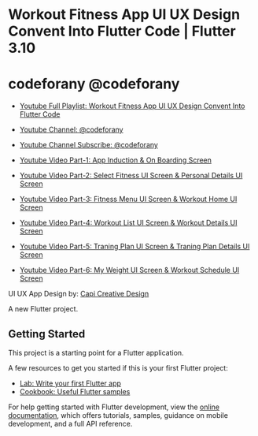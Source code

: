 # Workout Fitness App UI UX Design Convent Into Flutter Code | Flutter 3.10

# codeforany @codeforany

- [Youtube Full Playlist: Workout Fitness App UI UX Design Convent Into Flutter Code](https://www.youtube.com/playlist?list=PLzcRC7PA0xWQKexuQAGi4tlGEyHQmI7Dg)
- [Youtube Channel: @codeforany](https://www.youtube.com/channel/UCdQTp9wRK5vAOlEQZf9PHSg)
- [Youtube Channel Subscribe: @codeforany](https://www.youtube.com/channel/UCdQTp9wRK5vAOlEQZf9PHSg?sub_confirmation=1)

- [Youtube Video Part-1: App Induction & On Boarding Screen](https://youtu.be/cphQqhNBxeo)
- [Youtube Video Part-2: Select Fitness UI Screen & Personal Details UI Screen](https://youtu.be/pF-HWEFjDW4)
- [Youtube Video Part-3: Fitness Menu UI Screen & Workout Home UI Screen](https://youtu.be/slTIVlE9-iM)
- [Youtube Video Part-4: Workout List UI Screen & Workout Details UI Screen](https://youtu.be/SD8qdFJtIOI)
- [Youtube Video Part-5: Traning Plan UI Screen & Traning Plan Details UI Screen](https://youtu.be/9MFqToYdDxI)
- [Youtube Video Part-6: My Weight UI Screen & Workout Schedule UI Screen](https://youtu.be/uXK8Sep9kOo)

UI UX App Design by: [Capi Creative Design](https://www.uistore.design/items/cafit-workout-ui-kit/)

A new Flutter project.

## Getting Started

This project is a starting point for a Flutter application.

A few resources to get you started if this is your first Flutter project:

- [Lab: Write your first Flutter app](https://docs.flutter.dev/get-started/codelab)
- [Cookbook: Useful Flutter samples](https://docs.flutter.dev/cookbook)

For help getting started with Flutter development, view the
[online documentation](https://docs.flutter.dev/), which offers tutorials,
samples, guidance on mobile development, and a full API reference.
